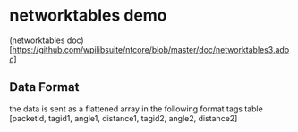 # networktables demo
(networktables doc)[https://github.com/wpilibsuite/ntcore/blob/master/doc/networktables3.adoc]

## Data Format
the data is sent as a flattened array in the following format
tags table [packetid, tagid1, angle1, distance1, tagid2, angle2, distance2]

